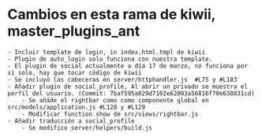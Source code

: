 # Cambios en esta rama de kiwii, master_plugins_ant

    - Incluir template de login, in index.html.tmpl de kiwii
    - Plugin de auto_login solo funciona con nuestra template.
    - El plugin de social actualmente a día 17 de marzo, no funciona por si solo, hay que tocar código de kiwii
    - Se incluyó las cabeceras en server/httphandler.js  #L75 y #L183
    - Añadir plugin de social_profile, Al abrir un privado se muestra el perfil del usuario. (Commit: 7baf595a029d7102e62003a56816f70e638831cd)  
        - Se añáde el rightbar como como componente global en src/models/application.js #L128 y #L129
        - Modificar function show de src/views/rightbar.js 
    - Añadir traducción a social_profile
        - Se modifico server/helpers/build.js